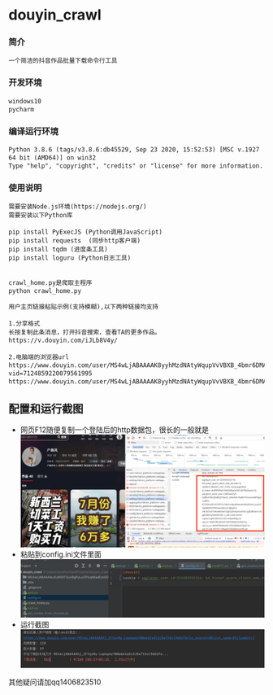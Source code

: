 # douyin_crawl

### 简介
```text
一个简洁的抖音作品批量下载命令行工具
```
### 开发环境
```text
windows10
pycharm
```

### 编译运行环境
```text
Python 3.8.6 (tags/v3.8.6:db45529, Sep 23 2020, 15:52:53) [MSC v.1927 64 bit (AMD64)] on win32
Type "help", "copyright", "credits" or "license" for more information.
```

### 使用说明

```text
需要安装Node.js环境(https://nodejs.org/)
需要安装以下Python库

pip install PyExecJS (Python调用JavaScript)
pip install requests  (同步http客户端)
pip install tqdm (进度条工具)
pip install loguru (Python日志工具)


crawl_home.py是爬取主程序
python crawl_home.py 
```

```text
用户主页链接粘贴示例(支持模糊),以下两种链接均支持

1.分享格式
长按复制此条消息，打开抖音搜索，查看TA的更多作品。 https://v.douyin.com/iJLb8V4y/

2.电脑端的浏览器url
https://www.douyin.com/user/MS4wLjABAAAAK8yyhMzdNAtyWqupVvVBXB_4bmr6DMAZ0zpGn91qlJU?vid=7124859220079561995
https://www.douyin.com/user/MS4wLjABAAAAK8yyhMzdNAtyWqupVvVBXB_4bmr6DMAZ0zpGn91qlJU
```

## 配置和运行截图
* 网页F12随便复制一个登陆后的http数据包，很长的一般就是
![img_1.png](运行截图/img_1.png)
* 粘贴到config.ini文件里面
![img_2.png](运行截图/img_2.png)
* 运行截图
![img.png](运行截图/img.png)


其他疑问请加qq1406823510
